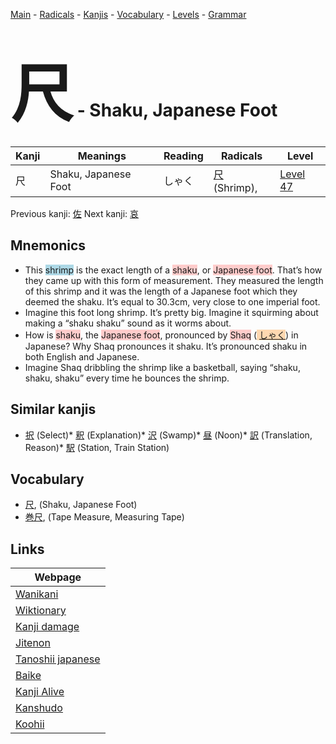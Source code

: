 <style> bigfont {font-size: 100px}</style>
[Main](../index.md) -
[Radicals](../radicals.md) -
[Kanjis](../kanjis.md) -
[Vocabulary](../vocabulary.md) -
[Levels](../levels.md) -
[Grammar](../grammar.md)
# <bigfont> 尺</bigfont> - Shaku, Japanese Foot 

| Kanji | Meanings | Reading | Radicals | Level |
| --- | --- | --- | --- | --- |
| 尺 | Shaku, Japanese Foot | しゃく | [尺](../radicals/尺.md) (Shrimp),  | [Level 47](../levels/wk_level47.md) |

Previous kanji: [佐](佐.md) Next kanji: [哀](哀.md) 

## Mnemonics
 * This <span style="background-color:#ADD8E6"> shrimp</span> is the exact length of a <span style="background-color:#ffcccb"> shaku</span>, or <span style="background-color:#ffcccb"> Japanese foot</span>. That’s how they came up with this form of measurement. They measured the length of this shrimp and it was the length of a Japanese foot which they deemed the shaku. It’s equal to 30.3cm, very close to one imperial foot.
* Imagine this foot long shrimp. It’s pretty big. Imagine it squirming about making a “shaku shaku” sound as it worms about.
* How is <span style="background-color:#ffcccb"> shaku</span>, the <span style="background-color:#ffcccb"> Japanese foot</span>, pronounced by <span style="background-color:#ffcccb"> Shaq</span> (<span style="background-color:#fed8b1"> [しゃく](https://jisho.org/search/しゃく)</span>) in Japanese? Why Shaq pronounces it shaku. It’s pronounced shaku in both English and Japanese.
* Imagine Shaq dribbling the shrimp like a basketball, saying “shaku, shaku, shaku” every time he bounces the shrimp.


## Similar kanjis
 * [択](択.md) (Select)* [釈](釈.md) (Explanation)* [沢](沢.md) (Swamp)* [昼](昼.md) (Noon)* [訳](訳.md) (Translation, Reason)* [駅](駅.md) (Station, Train Station)


## Vocabulary
 * [尺](../vocabulary/尺.md), (Shaku, Japanese Foot)
* [巻尺](../vocabulary/尺.md), (Tape Measure, Measuring Tape)



## Links 

| Webpage |
| --- |
| [Wanikani          ](https://www.wanikani.com/kanji/尺) |
| [Wiktionary        ](https://en.wiktionary.org/wiki/尺) |
| [Kanji damage      ](http://www.kanjidamage.com/kanji/search?utf8=✓&q=尺) |
| [Jitenon           ](https://jitenon.com/kanji/尺) |
| [Tanoshii japanese ](https://www.tanoshiijapanese.com/dictionary/kanji.cfm?k=尺) |
| [Baike             ](https://baike.baidu.com/item/尺) |
| [Kanji Alive       ](https://app.kanjialive.com/尺) |
| [Kanshudo          ](https://www.kanshudo.com/searchmn?q=尺) |
| [Koohii            ](https://kanji.koohii.com/study/kanji/尺) |
